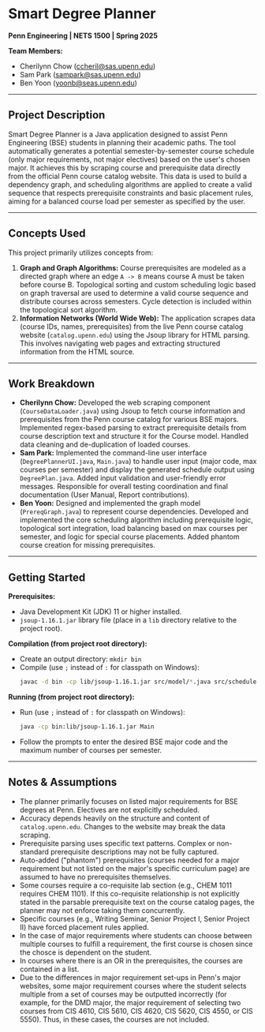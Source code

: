 # Smart Degree Planner

**Penn Engineering | NETS 1500 | Spring 2025**

**Team Members:**
* Cherilynn Chow (ccheril@sas.upenn.edu)
* Sam Park (sampark@sas.upenn.edu)
* Ben Yoon (yoonb@seas.upenn.edu)

---

## Project Description

Smart Degree Planner is a Java application designed to assist Penn Engineering (BSE) students in planning their academic paths. The tool automatically generates a potential semester-by-semester course schedule (only major requirements, not major electives) based on the user's chosen major. It achieves this by scraping course and prerequisite data directly from the official Penn course catalog website. This data is used to build a dependency graph, and scheduling algorithms are applied to create a valid sequence that respects prerequisite constraints and basic placement rules, aiming for a balanced course load per semester as specified by the user.

---

## Concepts Used

This project primarily utilizes concepts from:

1.  **Graph and Graph Algorithms:** Course prerequisites are modeled as a directed graph where an edge `A -> B` means course A must be taken before course B. Topological sorting and custom scheduling logic based on graph traversal are used to determine a valid course sequence and distribute courses across semesters. Cycle detection is included within the topological sort algorithm.
2.  **Information Networks (World Wide Web):** The application scrapes data (course IDs, names, prerequisites) from the live Penn course catalog website (`catalog.upenn.edu`) using the Jsoup library for HTML parsing. This involves navigating web pages and extracting structured information from the HTML source.

---

## Work Breakdown

* **Cherilynn Chow:** Developed the web scraping component (`CourseDataLoader.java`) using Jsoup to fetch course information and prerequisites from the Penn course catalog for various BSE majors. Implemented regex-based parsing to extract prerequisite details from course description text and structure it for the Course model. Handled data cleaning and de-duplication of loaded courses.
* **Sam Park:** Implemented the command-line user interface (`DegreePlannerUI.java`, `Main.java`) to handle user input (major code, max courses per semester) and display the generated schedule output using `DegreePlan.java`. Added input validation and user-friendly error messages. Responsible for overall testing coordination and final documentation (User Manual, Report contributions).
* **Ben Yoon:** Designed and implemented the graph model (`PrereqGraph.java`) to represent course dependencies. Developed and implemented the core scheduling algorithm including prerequisite logic, topological sort integration, load balancing based on max courses per semester, and logic for special course placements. Added phantom course creation for missing prerequisites.

---

## Getting Started

**Prerequisites:**
* Java Development Kit (JDK) 11 or higher installed.
* `jsoup-1.16.1.jar` library file (place in a `lib` directory relative to the project root).

**Compilation (from project root directory):**
* Create an output directory: `mkdir bin`
* Compile (use `;` instead of `:` for classpath on Windows):
    ```bash
    javac -d bin -cp lib/jsoup-1.16.1.jar src/model/*.java src/scheduler/*.java src/ui/*.java src/Main.java
    ```

**Running (from project root directory):**
* Run (use `;` instead of `:` for classpath on Windows):
    ```bash
    java -cp bin:lib/jsoup-1.16.1.jar Main
    ```
* Follow the prompts to enter the desired BSE major code and the maximum number of courses per semester.

---

## Notes & Assumptions

* The planner primarily focuses on listed major requirements for BSE degrees at Penn. Electives are not explicitly scheduled.
* Accuracy depends heavily on the structure and content of `catalog.upenn.edu`. Changes to the website may break the data scraping.
* Prerequisite parsing uses specific text patterns. Complex or non-standard prerequisite descriptions may not be fully captured.
* Auto-added ("phantom") prerequisites (courses needed for a major requirement but not listed on the major's specific curriculum page) are assumed to have no prerequisites themselves.
* Some courses require a co-requisite lab section (e.g., CHEM 1011 requires CHEM 1101). If this co-requisite relationship is not explicitly stated in the parsable prerequisite text on the course catalog pages, the planner may not enforce taking them concurrently.
* Specific courses (e.g., Writing Seminar, Senior Project I, Senior Project II) have forced placement rules applied.
* In the case of major requirements where students can choose between multiple courses to fulfill a requirement, the first course is chosen since the chosce is dependent on the student.
* In courses where there is an OR in the prerequisites, the courses are contained in a list.
* Due to the differences in major requirement set-ups in Penn's major websites, some major requirement courses where the student selects multiple from a set of courses may be outputted incorrectly (for example, for the DMD major, the major requirement of selecting two courses from CIS 4610, CIS 5610, CIS 4620, CIS 5620, CIS 4550, or CIS 5550). Thus, in these cases, the courses are not included.
